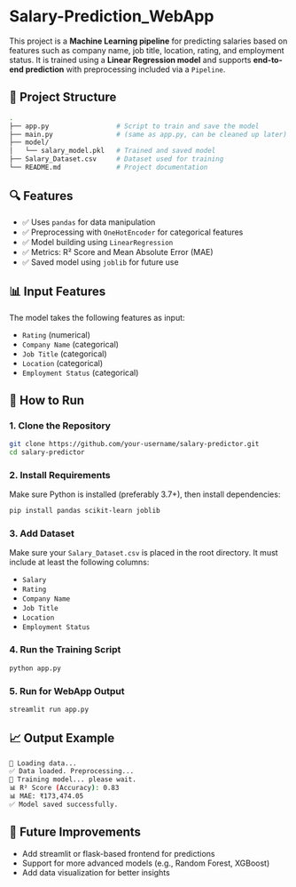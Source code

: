 # Salary-Prediction_WebApp

This project is a **Machine Learning pipeline** for predicting salaries based on features such as company name, job title, location, rating, and employment status. It is trained using a **Linear Regression model** and supports **end-to-end prediction** with preprocessing included via a `Pipeline`.

## 📁 Project Structure

```bash
.
├── app.py                 # Script to train and save the model
├── main.py                # (same as app.py, can be cleaned up later)
├── model/
│   └── salary_model.pkl   # Trained and saved model
├── Salary_Dataset.csv     # Dataset used for training
└── README.md              # Project documentation
````

## 🔍 Features

* ✅ Uses `pandas` for data manipulation
* ✅ Preprocessing with `OneHotEncoder` for categorical features
* ✅ Model building using `LinearRegression`
* ✅ Metrics: R² Score and Mean Absolute Error (MAE)
* ✅ Saved model using `joblib` for future use

## 📊 Input Features

The model takes the following features as input:

* `Rating` (numerical)
* `Company Name` (categorical)
* `Job Title` (categorical)
* `Location` (categorical)
* `Employment Status` (categorical)

## 🏃 How to Run

### 1. Clone the Repository

```bash
git clone https://github.com/your-username/salary-predictor.git
cd salary-predictor
```

### 2. Install Requirements

Make sure Python is installed (preferably 3.7+), then install dependencies:

```bash
pip install pandas scikit-learn joblib
```

### 3. Add Dataset

Make sure your `Salary_Dataset.csv` is placed in the root directory. It must include at least the following columns:

* `Salary`
* `Rating`
* `Company Name`
* `Job Title`
* `Location`
* `Employment Status`

### 4. Run the Training Script

```bash
python app.py
```

### 5. Run for WebApp Output

```bash
streamlit run app.py
```

## 📈 Output Example

```bash
📁 Loading data...
✅ Data loaded. Preprocessing...
🏃 Training model... please wait.
📊 R² Score (Accuracy): 0.83
📊 MAE: ₹173,474.05
✅ Model saved successfully.
```

## 🧠 Future Improvements

* Add streamlit or flask-based frontend for predictions
* Support for more advanced models (e.g., Random Forest, XGBoost)
* Add data visualization for better insights

